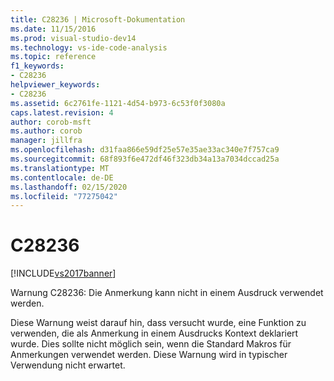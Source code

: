 ```yaml
---
title: C28236 | Microsoft-Dokumentation
ms.date: 11/15/2016
ms.prod: visual-studio-dev14
ms.technology: vs-ide-code-analysis
ms.topic: reference
f1_keywords:
- C28236
helpviewer_keywords:
- C28236
ms.assetid: 6c2761fe-1121-4d54-b973-6c53f0f3080a
caps.latest.revision: 4
author: corob-msft
ms.author: corob
manager: jillfra
ms.openlocfilehash: d31faa866e59df25e57e35ae33ac340e7f757ca9
ms.sourcegitcommit: 68f893f6e472df46f323db34a13a7034dccad25a
ms.translationtype: MT
ms.contentlocale: de-DE
ms.lasthandoff: 02/15/2020
ms.locfileid: "77275042"
---
```

# <a name="c28236"></a>C28236
[!INCLUDE[vs2017banner](../includes/vs2017banner.md)]

Warnung C28236: Die Anmerkung kann nicht in einem Ausdruck verwendet werden.  
  
 Diese Warnung weist darauf hin, dass versucht wurde, eine Funktion zu verwenden, die als Anmerkung in einem Ausdrucks Kontext deklariert wurde. Dies sollte nicht möglich sein, wenn die Standard Makros für Anmerkungen verwendet werden. Diese Warnung wird in typischer Verwendung nicht erwartet.
